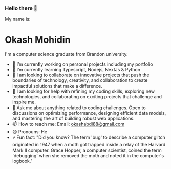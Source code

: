### Hello there 👋


My name is:<h1>Okash Mohidin</h1> I'm a computer science graduate from Brandon university. 

- 🔭 I’m currently working on personal projects including my portfolio
- 🌱 I’m currently learning Typescript, Nodejs, NextJs & Python
- 👯 I am looking to collaborate on innovative projects that push the boundaries of technology, creativity, and collaboration to create impactful solutions that make a difference.
- 🤔 I am looking for help with refining my coding skills, exploring new technologies, and collaborating on exciting projects that challenge and inspire me.
- 💬 Ask me about anything related to coding challenges. Open to discussions on optimizing performance, designing efficient data models, and mastering the art of building robust web applications.
- 📫 How to reach me: Email: okashabdi88@gmail.com
- 😄 Pronouns: He
- ⚡ Fun fact: "Did you know? The term 'bug' to describe a computer glitch originated in 1947 when a moth got trapped inside a relay of the Harvard Mark II computer. Grace Hopper, a computer scientist, coined the term 'debugging' when she removed the moth and noted it in the computer's logbook."

